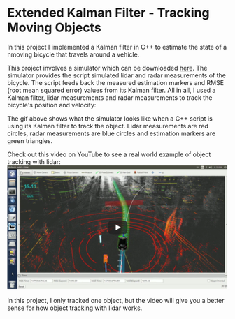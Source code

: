 # Extended Kalman Filter - Tracking Moving Objects

In this project I implemented a Kalman filter in C++ to estimate the state of a nmoving bicycle that travels around a vehicle.

This project involves a simulator which can be downloaded [here](https://github.com/udacity/self-driving-car-sim/releases). The simulator provides the script simulated lidar and radar measurements of the bicycle. The script feeds back the measured estimation markers and RMSE (root mean squared error) values from its Kalman filter. All in all, I used a Kalman filter, lidar measurements and radar measurements to track the bicycle's position and velocity:

The gif above shows what the simulator looks like when a C++ script is using its Kalman filter to track the object. Lidar measurements are red circles, radar measurements are blue circles and estimation markers are green triangles.

Check out this video on YouTube to see a real world example of object tracking with lidar:
[![IMAGE ALT TEXT HERE](./readme_data/Thumbnail.png)](https://youtu.be/FMNJPX_sszU)

In this project, I only tracked one object, but the video will give you a better sense for how object tracking with lidar works.
